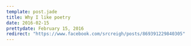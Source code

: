 ```yaml
---
template: post.jade
title: Why I like poetry
date: 2016-02-15
prettydate: February 15, 2016
redirect: "https://www.facebook.com/srcreigh/posts/869391229840305"
---
```


